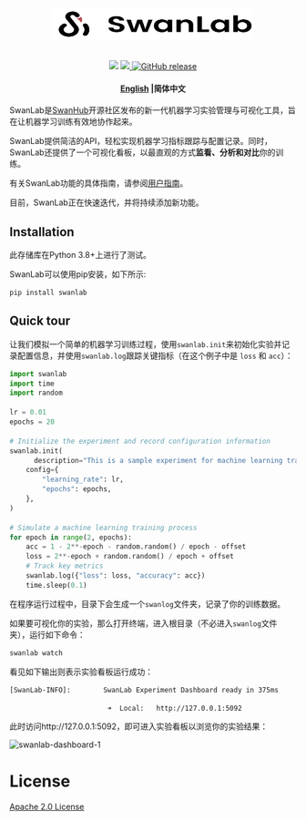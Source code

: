 <p align="center">
  <picture>
    <img alt="SwanLab Library" src="./readme_files/swanlab-logo.svg" width="352" height="59" style="max-width: 100%;">
  </picture>
  <br/>
  <br/>
</p>
<p align="center">
  <a href="https://pypi.python.org/pypi/swanlab"><img src="https://img.shields.io/pypi/v/swanlab" /></a>
  <a href="https://github.com/SwanHubX/SwanLab/blob/main/LICENSE">
    <img src="https://img.shields.io/github/license/SwanHubX/SwanLab.svg?color=blue">
  </a><a href="https://github.com/SwanHubX/SwanLab/releases">
    <img alt="GitHub release" src="https://img.shields.io/github/release/SwanHubX/SwanLab.svg">
  </a>
</p>


<h4 align="center">
  <p>
    <a href="https://github.com/SwanHubX/SwanLab/blob/main/README.md">English</a> |<b>简体中文</b>
  </p>
</h4>

SwanLab是[SwanHub](swanhub.co)开源社区发布的新一代机器学习实验管理与可视化工具，旨在让机器学习训练有效地协作起来。

SwanLab提供简洁的API，轻松实现机器学习指标跟踪与配置记录。同时，SwanLab还提供了一个可视化看板，以最直观的方式**监看、分析和对比**你的训练。 

有关SwanLab功能的具体指南，请参阅[用户指南](https://geektechstudio.feishu.cn/wiki/UInBw9eaziv17IkwfrOcHCZ1nbc)。

目前，SwanLab正在快速迭代，并将持续添加新功能。



## Installation

此存储库在Python 3.8+上进行了测试。

SwanLab可以使用pip安装，如下所示:

```bash
pip install swanlab
```



## Quick tour

让我们模拟一个简单的机器学习训练过程，使用`swanlab.init`来初始化实验并记录配置信息，并使用`swanlab.log`跟踪关键指标（在这个例子中是 `loss` 和 `acc`）：

```python
import swanlab
import time
import random

lr = 0.01
epochs = 20

# Initialize the experiment and record configuration information
swanlab.init(
	  description="This is a sample experiment for machine learning training.",
    config={
        "learning_rate": lr,
        "epochs": epochs,
    },
)

# Simulate a machine learning training process
for epoch in range(2, epochs):
    acc = 1 - 2**-epoch - random.random() / epoch - offset
    loss = 2**-epoch + random.random() / epoch + offset
    # Track key metrics
    swanlab.log({"loss": loss, "accuracy": acc})
    time.sleep(0.1)
```

在程序运行过程中，目录下会生成一个`swanlog`文件夹，记录了你的训练数据。

如果要可视化你的实验，那么打开终端，进入根目录（不必进入`swanlog`文件夹），运行如下命令：

```bash
swanlab watch
```

看见如下输出则表示实验看板运行成功：

```console
[SwanLab-INFO]:        SwanLab Experiment Dashboard ready in 375ms

                        ➜  Local:   http://127.0.0.1:5092
```

此时访问http://127.0.0.1:5092，即可进入实验看板以浏览你的实验结果：

<img alt="swanlab-dashboard-1" src="/Users/zeyilin/Documents/GitHub/swanlab/readme_files/swanlab-dashborad-1.png" width="800">



# License

[Apache 2.0 License](https://img.shields.io/github/license/SwanHubX/SwanLab.svg?color=blue)



